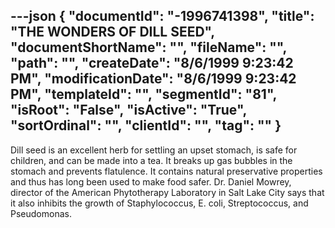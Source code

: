---json
{
  "documentId": "-1996741398",
  "title": "THE WONDERS OF DILL SEED",
  "documentShortName": "",
  "fileName": "",
  "path": "",
  "createDate": "8/6/1999 9:23:42 PM",
  "modificationDate": "8/6/1999 9:23:42 PM",
  "templateId": "",
  "segmentId": "81",
  "isRoot": "False",
  "isActive": "True",
  "sortOrdinal": "",
  "clientId": "",
  "tag": ""
}
---

Dill seed is an excellent herb for settling an upset stomach, is safe for children, and can be made into a tea. It breaks up gas bubbles in the stomach and prevents flatulence. It contains natural preservative properties and thus has long been used to make food safer. Dr. Daniel Mowrey, director of the American Phytotherapy Laboratory in Salt Lake City says that it also inhibits the growth of Staphylococcus, E. coli, Streptococcus, and Pseudomonas.
